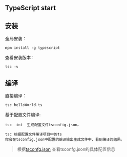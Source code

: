 ##  TypeScript start
## 安装
全局安装：

```
npm install -g typescript
```

查看安装版本：

```
tsc -v
```
## 编译

直接编译：

```
tsc helloWorld.ts
```

基于配置文件编译:

    
    tsc -int  生成配置文件tsconfig.json。
    
    tsc 根据配置文件编译项目中的ts
    你会在tsconfig.json中配置的编译输出生成文件中，看到编译的结果。
    
> 根据[tsconfg.json](https://www.tslang.cn/docs/handbook/tsconfig-json.html)
查看tsconfg.json的具体配置信息


